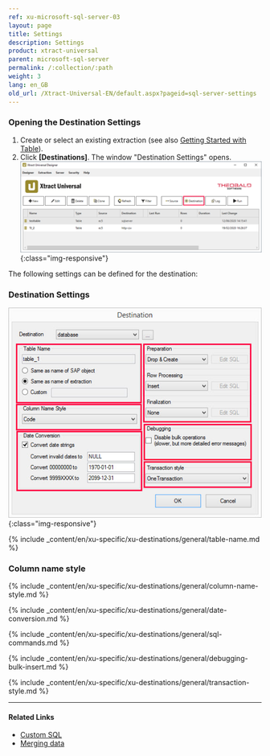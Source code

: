 ```yaml
---
ref: xu-microsoft-sql-server-03
layout: page
title: Settings
description: Settings
product: xtract-universal
parent: microsoft-sql-server
permalink: /:collection/:path
weight: 3
lang: en_GB
old_url: /Xtract-Universal-EN/default.aspx?pageid=sql-server-settings
---
```


### Opening the Destination Settings
1. Create or select an existing extraction (see also [Getting Started with Table](../../getting-started-table/define-a-table-extraction)).
2. Click **[Destinations]**. The window "Destination Settings" opens.
![Destination-settings](/img/content/xu/xu_designer_destination.png){:class="img-responsive"}

The following settings can be defined for the destination:  

### Destination Settings

![ext_spec_set_de_form_debug](/img/content/ext_spec_set_de_form_debug.png){:class="img-responsive"}

{% include _content/en/xu-specific/xu-destinations/general/table-name.md %}
### Column name style
{% include _content/en/xu-specific/xu-destinations/general/column-name-style.md %}

{% include _content/en/xu-specific/xu-destinations/general/date-conversion.md %}

{% include _content/en/xu-specific/xu-destinations/general/sql-commands.md %}

{% include _content/en/xu-specific/xu-destinations/general/debugging-bulk-insert.md %}

{% include _content/en/xu-specific/xu-destinations/general/transaction-style.md %}

****
#### Related Links
- [Custom SQL](https://help.theobald-software.com/en/xtract-universal/xu-destinations/microsoft-sql-server/sql-server-custom-sql) 
- [Merging data](./merging-data)